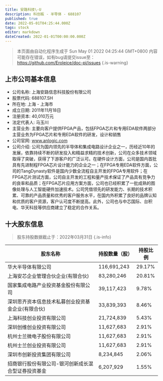 ```yaml
---
title: 安路科技\-U
description: 科创板 - 半导体 - 688107
published: true
date: 2022-05-01T04:25:44.000Z
tags: stock
editor: markdown
dateCreated: 2022-01-01T00:00:00.000Z
---
```


> 本页面由自动化程序生成于 Sun May 01 2022 04:25:44 GMT+0800
> 内容可能存在错误，如有bug请提交issue至：https://github.com/Eroleice/doc-pi/issues
{.is-warning}

## 上市公司基本信息
- 公司名称: 上海安路信息科技股份有限公司
- 股票代码: 688107.SH
- 所在地: 上海 - 上海市
- 成立日期: 2011年11月18日
- 注册资本: 40,010万元
- 法定代表人: 马玉川
- 主营业务: 主要向客户提供FPGA产品，包括FPGA芯片和专用EDA软件两部分主营业务为FPGA芯片和专用EDA软件的研发，设计和销售
- 公司官网: www.anlogic.com
- 公司介绍: 公司为国内领先的半导体和集成电路设计企业之一，历经近10年的发展，依靠持续不断的研发投入和精益求精的技术创新，公司在众多技术领域取得了突破，获得了下游客户的广泛认可。在硬件设计方面，公司是国内首批具有先进制程FPGA芯片设计能力的企业之一；在FPGA专用EDA软件方面，公司的TangDynasty软件是国内少数全流程自主开发的FPGA专用软件；在FPGA芯片测试方面，公司自主开发的工程和量产技术保证了产品具有竞争力的良率和品质；在FPGA芯片应用方案方面，公司也已经积累了一批成熟的图像处理与人工智能硬件加速技术。公司凭借领先的研发能力、长期的技术积累、可靠的产品质量和优秀的客户服务水平，在国内外积累了良好的品牌认知和优质的客户资源，客户认可度不断提高。此外，公司也与中芯国际、台积电、华天科技等供应商建立了稳定的合作关系。


## 十大股东信息
> 股东持股数据截止于：2022年03月31日
{.is-info}

| 股东名称 | 持股数量（股） | 持股比例 |
| --- | --- | --- |
| 华大半导体有限公司 | 116,691,243 | 29.17% |
| 上海安芯企业管理合伙企业(有限合伙) | 83,280,246 | 20.81% |
| 国家集成电路产业投资基金股份有限公司 | 39,117,423 | 9.78% |
| 深圳思齐资本信息技术私募创业投资基金企业(有限合伙) | 33,839,393 | 8.46% |
| 上海科技创业投资有限公司 | 21,724,839 | 5.43% |
| 深圳创维创业投资有限公司 | 11,627,683 | 2.91% |
| 杭州士兰微电子股份有限公司 | 11,627,683 | 2.91% |
| 杭州士兰创业投资有限公司 | 11,627,683 | 2.91% |
| 深圳市创新投资集团有限公司 | 8,234,845 | 2.06% |
| 招商银行股份有限公司-银河创新成长混合型证券投资基金 | 6,207,929 | 1.55% |




